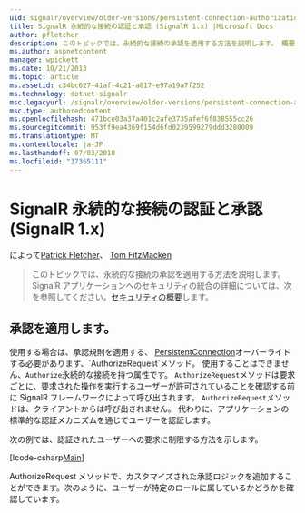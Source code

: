 ```yaml
---
uid: signalr/overview/older-versions/persistent-connection-authorization
title: SignalR 永続的な接続の認証と承認 (SignalR 1.x) |Microsoft Docs
author: pfletcher
description: このトピックでは、永続的な接続の承認を適用する方法を説明します。 概要については、SignalR アプリケーションでは、セキュリティと統合しています.
ms.author: aspnetcontent
manager: wpickett
ms.date: 10/21/2013
ms.topic: article
ms.assetid: c34bc627-41af-4c21-a817-e97a19a7f252
ms.technology: dotnet-signalr
msc.legacyurl: /signalr/overview/older-versions/persistent-connection-authorization
msc.type: authoredcontent
ms.openlocfilehash: 471bce03a37a401c2afe3735afef6f838555cc26
ms.sourcegitcommit: 953ff9ea4369f154d6fd0239599279ddd3280009
ms.translationtype: MT
ms.contentlocale: ja-JP
ms.lasthandoff: 07/03/2018
ms.locfileid: "37365111"
---
```

<a name="authentication-and-authorization-for-signalr-persistent-connections-signalr-1x"></a>SignalR 永続的な接続の認証と承認 (SignalR 1.x)
====================
によって[Patrick Fletcher](https://github.com/pfletcher)、 [Tom FitzMacken](https://github.com/tfitzmac)

> このトピックでは、永続的な接続の承認を適用する方法を説明します。 SignalR アプリケーションへのセキュリティの統合の詳細については、次を参照してください。[セキュリティの概要](index.md)します。


## <a name="enforce-authorization"></a>承認を適用します。

使用する場合は、承認規則を適用する、 [PersistentConnection](https://msdn.microsoft.com/library/microsoft.aspnet.signalr.persistentconnection(v=vs.111).aspx)オーバーライドする必要があります、`AuthorizeRequest`メソッド。 使用することはできません、`Authorize`永続的な接続を持つ属性です。 `AuthorizeRequest`メソッドは要求ごとに、要求された操作を実行するユーザーが許可されていることを確認する前に SignalR フレームワークによって呼び出されます。 `AuthorizeRequest`メソッドは、クライアントからは呼び出されません。 代わりに、アプリケーションの標準的な認証メカニズムを通じてユーザーを認証します。

次の例では、認証されたユーザーへの要求に制限する方法を示します。

[!code-csharp[Main](persistent-connection-authorization/samples/sample1.cs)]

AuthorizeRequest メソッドで、カスタマイズされた承認ロジックを追加することができます。次のように、ユーザーが特定のロールに属しているかどうかを確認しています。
